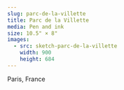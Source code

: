 ```yaml
---
slug: parc-de-la-villette
title: Parc de la Villette
media: Pen and ink
size: 10.5" × 8"
images:
  - src: sketch-parc-de-la-villette
    width: 900
    height: 684
---
```

Paris, France
